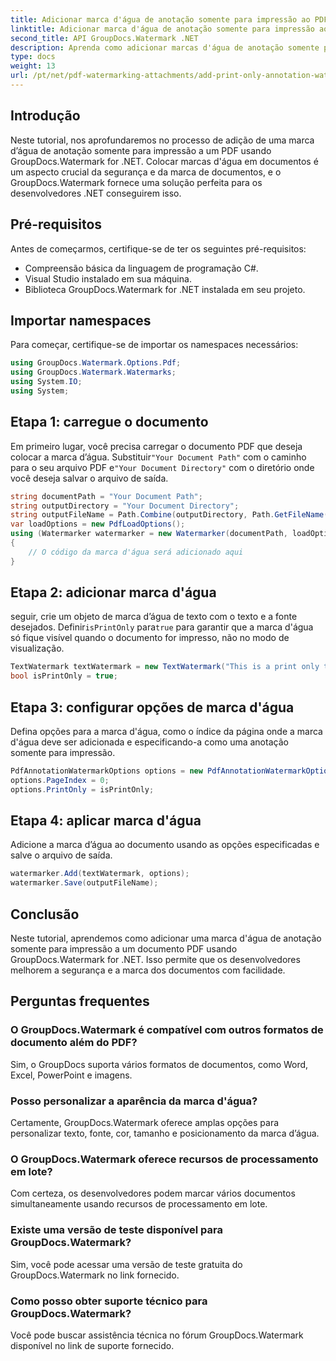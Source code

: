 ```yaml
---
title: Adicionar marca d'água de anotação somente para impressão ao PDF
linktitle: Adicionar marca d'água de anotação somente para impressão ao PDF
second_title: API GroupDocs.Watermark .NET
description: Aprenda como adicionar marcas d'água de anotação somente para impressão em PDFs usando GroupDocs.Watermark for .NET. Melhore a segurança e a marca dos documentos sem esforço.
type: docs
weight: 13
url: /pt/net/pdf-watermarking-attachments/add-print-only-annotation-watermark-pdf/
---
```

## Introdução
Neste tutorial, nos aprofundaremos no processo de adição de uma marca d’água de anotação somente para impressão a um PDF usando GroupDocs.Watermark for .NET. Colocar marcas d'água em documentos é um aspecto crucial da segurança e da marca de documentos, e o GroupDocs.Watermark fornece uma solução perfeita para os desenvolvedores .NET conseguirem isso.
## Pré-requisitos
Antes de começarmos, certifique-se de ter os seguintes pré-requisitos:
- Compreensão básica da linguagem de programação C#.
- Visual Studio instalado em sua máquina.
- Biblioteca GroupDocs.Watermark for .NET instalada em seu projeto.

## Importar namespaces
Para começar, certifique-se de importar os namespaces necessários:
```csharp
using GroupDocs.Watermark.Options.Pdf;
using GroupDocs.Watermark.Watermarks;
using System.IO;
using System;
```
## Etapa 1: carregue o documento
 Em primeiro lugar, você precisa carregar o documento PDF que deseja colocar a marca d’água. Substituir`"Your Document Path"` com o caminho para o seu arquivo PDF e`"Your Document Directory"` com o diretório onde você deseja salvar o arquivo de saída.
```csharp
string documentPath = "Your Document Path";
string outputDirectory = "Your Document Directory";
string outputFileName = Path.Combine(outputDirectory, Path.GetFileName(documentPath));
var loadOptions = new PdfLoadOptions();
using (Watermarker watermarker = new Watermarker(documentPath, loadOptions))
{
    // O código da marca d'água será adicionado aqui
}
```
## Etapa 2: adicionar marca d'água
 seguir, crie um objeto de marca d’água de texto com o texto e a fonte desejados. Definir`isPrintOnly` para`true` para garantir que a marca d'água só fique visível quando o documento for impresso, não no modo de visualização.
```csharp
TextWatermark textWatermark = new TextWatermark("This is a print only test watermark. It won't appear in view mode.", new Font("Arial", 8));
bool isPrintOnly = true;
```
## Etapa 3: configurar opções de marca d'água
Defina opções para a marca d'água, como o índice da página onde a marca d'água deve ser adicionada e especificando-a como uma anotação somente para impressão.
```csharp
PdfAnnotationWatermarkOptions options = new PdfAnnotationWatermarkOptions();
options.PageIndex = 0;
options.PrintOnly = isPrintOnly;
```
## Etapa 4: aplicar marca d'água
Adicione a marca d’água ao documento usando as opções especificadas e salve o arquivo de saída.
```csharp
watermarker.Add(textWatermark, options);
watermarker.Save(outputFileName);
```

## Conclusão
Neste tutorial, aprendemos como adicionar uma marca d'água de anotação somente para impressão a um documento PDF usando GroupDocs.Watermark for .NET. Isso permite que os desenvolvedores melhorem a segurança e a marca dos documentos com facilidade.
## Perguntas frequentes
### O GroupDocs.Watermark é compatível com outros formatos de documento além do PDF?
Sim, o GroupDocs suporta vários formatos de documentos, como Word, Excel, PowerPoint e imagens.
### Posso personalizar a aparência da marca d'água?
Certamente, GroupDocs.Watermark oferece amplas opções para personalizar texto, fonte, cor, tamanho e posicionamento da marca d’água.
### O GroupDocs.Watermark oferece recursos de processamento em lote?
Com certeza, os desenvolvedores podem marcar vários documentos simultaneamente usando recursos de processamento em lote.
### Existe uma versão de teste disponível para GroupDocs.Watermark?
Sim, você pode acessar uma versão de teste gratuita do GroupDocs.Watermark no link fornecido.
### Como posso obter suporte técnico para GroupDocs.Watermark?
Você pode buscar assistência técnica no fórum GroupDocs.Watermark disponível no link de suporte fornecido.